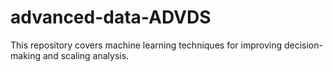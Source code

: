 # advanced-data-ADVDS
This repository covers machine learning techniques for improving decision-making and scaling analysis. 
